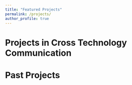 ```yaml
---
title: "Featured Projects"
permalink: /projects/
author_profile: true
---
```


Projects in Cross Technology Communication
======



Past Projects
======